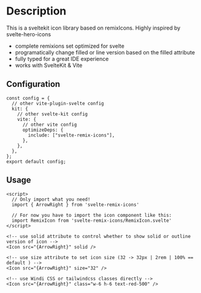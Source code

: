 # Description

This is a sveltekit icon library based on remixIcons. Highly inspired by svelte-hero-icons

- complete remixions set optimized for svelte
- programatically change filled or line version based on the filled attribute
- fully typed for a great IDE experience
- works with SvelteKit & Vite

## Configuration

```
const config = {
  // other vite-plugin-svelte config
  kit: {
    // other svelte-kit config
    vite: {
      // other vite config
      optimizeDeps: {
        include: ["svelte-remix-icons"],
      },
    },
  },
};
export default config;
```

## Usage

```
<script>
  // Only import what you need!
  import { ArrowRight } from 'svelte-remix-icons'

  // For now you have to import the icon component like this:
  import RemixIcon from 'svelte-remix-icons/RemixIcon.svelte'
</script>

<!-- use solid attribute to control whether to show solid or outline version of icon -->
<Icon src="{ArrowRight}" solid />

<!-- use size attribute to set icon size (32 -> 32px | 2rem | 100% == default ) -->
<Icon src="{ArrowRight}" size="32" />

<!-- use Windi CSS or tailwindcss classes directly -->
<Icon src="{ArrowRight}" class="w-6 h-6 text-red-500" />
```
